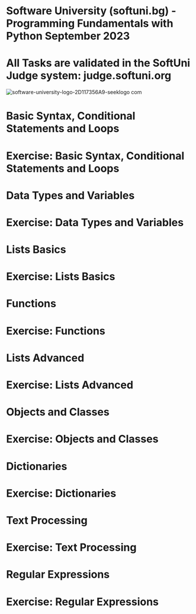 # Software University (softuni.bg) - Programming Fundamentals with Python September 2023
# All Tasks are validated in the SoftUni Judge system: judge.softuni.org

![software-university-logo-2D117356A9-seeklogo com](https://github.com/svetlanasieber/Python-Fundamentals/assets/135451084/1c4cc821-5ad7-48ee-838e-7e4f46d547a5)




# Basic Syntax, Conditional Statements and Loops
# Exercise: Basic Syntax, Conditional Statements and Loops

# Data Types and Variables
# Exercise: Data Types and Variables

# Lists Basics
# Exercise: Lists Basics

# Functions
# Exercise: Functions



# Lists Advanced
# Exercise: Lists Advanced



# Objects and Classes
# Exercise: Objects and Classes

# Dictionaries
# Exercise: Dictionaries

# Text Processing
# Exercise: Text Processing

# Regular Expressions
# Exercise: Regular Expressions




